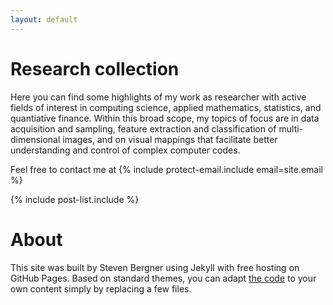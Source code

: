 ```yaml
---
layout: default
---
```


# [](#header-1) Research collection

Here you can find some highlights of my work as researcher with active fields of interest in computing science, applied mathematics, statistics, and quantiative finance. Within this broad scope, my topics of focus are in data acquisition and sampling,
feature extraction and classification of multi-dimensional images,
and on visual mappings that facilitate better understanding and control of complex computer codes.

Feel free to contact me at {% include protect-email.include email=site.email %}

{% include post-list.include %}

# [](#header-1) About

This site was built by Steven Bergner using Jekyll with free hosting on GitHub Pages.
Based on standard themes, you can adapt [the code](https://github.com/stevenbergner/stevenbergner.github.io) to your own content simply by replacing a few files.
